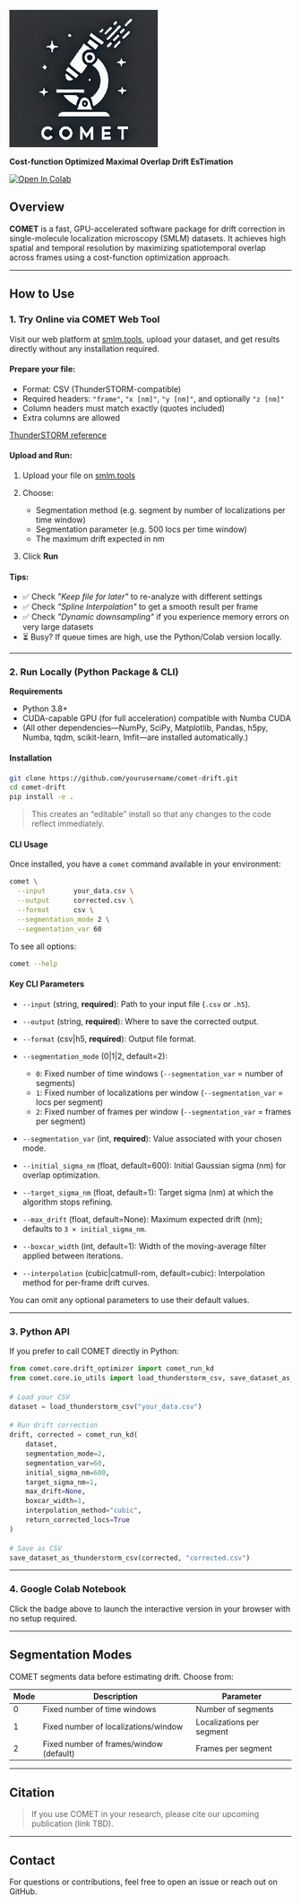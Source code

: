 ![image >](ressources/comet_logo_small.png)

**Cost-function Optimized Maximal Overlap Drift EsTimation**

[![Open In Colab](https://colab.research.google.com/assets/colab-badge.svg)](https://colab.research.google.com/github/gpufit/Comet/blob/master/Colab_notebooks/COMET.ipynb)

## Overview

**COMET** is a fast, GPU-accelerated software package for drift correction in single-molecule localization microscopy (SMLM) datasets. It achieves high spatial and temporal resolution by maximizing spatiotemporal overlap across frames using a cost-function optimization approach.

---

## How to Use

### 1. Try Online via COMET Web Tool

Visit our web platform at [smlm.tools](https://www.smlm.tools), upload your dataset, and get results directly without any installation required.

#### Prepare your file:

* Format: CSV (ThunderSTORM-compatible)
* Required headers: `"frame"`, `"x [nm]"`, `"y [nm]"`, and optionally `"z [nm]"`
* Column headers must match exactly (quotes included)
* Extra columns are allowed

[ThunderSTORM reference](https://zitmen.github.io/thunderstorm/)

#### Upload and Run:

1. Upload your file on [smlm.tools](https://www.smlm.tools)
2. Choose:

   * Segmentation method (e.g. segment by number of localizations per time window)
   * Segmentation parameter (e.g. 500 locs per time window)
   * The maximum drift expected in nm
3. Click **Run**

#### Tips:

* ✅ Check *"Keep file for later"* to re-analyze with different settings
* ✅ Check *"Spline Interpolation"* to get a smooth result per frame
* ✅ Check *"Dynamic downsampling"* if you experience memory errors on very large datasets
* ⏳ Busy? If queue times are high, use the Python/Colab version locally.

---

### 2. Run Locally (Python Package & CLI)

**Requirements**

* Python 3.8+
* CUDA-capable GPU (for full acceleration) compatible with Numba CUDA
* (All other dependencies—NumPy, SciPy, Matplotlib, Pandas, h5py, Numba, tqdm, scikit-learn, lmfit—are installed automatically.)

#### Installation

```bash
git clone https://github.com/yourusername/comet-drift.git
cd comet-drift
pip install -e .
```

> This creates an “editable” install so that any changes to the code reflect immediately.

#### CLI Usage

Once installed, you have a `comet` command available in your environment:

```bash
comet \
  --input       your_data.csv \
  --output      corrected.csv \
  --format      csv \
  --segmentation_mode 2 \
  --segmentation_var 60
```

To see all options:

```bash
comet --help
```

#### Key CLI Parameters

* `--input` (string, **required**): Path to your input file (`.csv` or `.h5`).
* `--output` (string, **required**): Where to save the corrected output.
* `--format` (csv|h5, **required**): Output file format.
* `--segmentation_mode` (0|1|2, default=2):

  * `0`: Fixed number of time windows (`--segmentation_var` = number of segments)
  * `1`: Fixed number of localizations per window (`--segmentation_var` = locs per segment)
  * `2`: Fixed number of frames per window (`--segmentation_var` = frames per segment)
* `--segmentation_var` (int, **required**): Value associated with your chosen mode.
* `--initial_sigma_nm` (float, default=600): Initial Gaussian sigma (nm) for overlap optimization.
* `--target_sigma_nm` (float, default=1): Target sigma (nm) at which the algorithm stops refining.
* `--max_drift` (float, default=None): Maximum expected drift (nm); defaults to `3 × initial_sigma_nm`.
* `--boxcar_width` (int, default=1): Width of the moving-average filter applied between iterations.
* `--interpolation` (cubic|catmull-rom, default=cubic): Interpolation method for per-frame drift curves.

You can omit any optional parameters to use their default values.

---

### 3. Python API

If you prefer to call COMET directly in Python:

```python
from comet.core.drift_optimizer import comet_run_kd
from comet.core.io_utils import load_thunderstorm_csv, save_dataset_as_thunderstorm_csv

# Load your CSV
dataset = load_thunderstorm_csv("your_data.csv")

# Run drift correction
drift, corrected = comet_run_kd(
    dataset,
    segmentation_mode=2,
    segmentation_var=60,
    initial_sigma_nm=600,
    target_sigma_nm=1,
    max_drift=None,
    boxcar_width=1,
    interpolation_method="cubic",
    return_corrected_locs=True
)

# Save as CSV
save_dataset_as_thunderstorm_csv(corrected, "corrected.csv")
```

---

### 4. Google Colab Notebook

Click the badge above to launch the interactive version in your browser with no setup required.

---

## Segmentation Modes

COMET segments data before estimating drift. Choose from:

| Mode | Description                             | Parameter                 |
| ---- | --------------------------------------- | ------------------------- |
| 0    | Fixed number of time windows            | Number of segments        |
| 1    | Fixed number of localizations/window    | Localizations per segment |
| 2    | Fixed number of frames/window (default) | Frames per segment        |

---

## Citation

> If you use COMET in your research, please cite our upcoming publication (link TBD).

---

## Contact

For questions or contributions, feel free to open an issue or reach out on GitHub.
